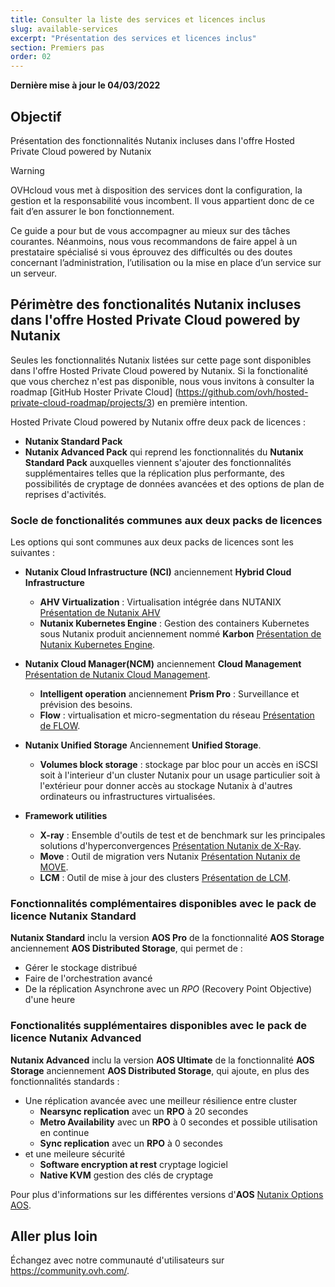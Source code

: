 ```yaml
---
title: Consulter la liste des services et licences inclus
slug: available-services
excerpt: "Présentation des services et licences inclus"
section: Premiers pas
order: 02
---
```


**Dernière mise à jour le 04/03/2022**

## Objectif

Présentation des fonctionnalités Nutanix incluses dans l'offre Hosted Private Cloud powered by Nutanix

> [!warning]
> OVHcloud vous met à disposition des services dont la configuration, la gestion et la responsabilité vous incombent. Il vous appartient donc de ce fait d’en assurer le bon fonctionnement.
>
> Ce guide a pour but de vous accompagner au mieux sur des tâches courantes. Néanmoins, nous vous recommandons de faire appel à un prestataire spécialisé si vous éprouvez des difficultés ou des doutes concernant l’administration, l’utilisation ou la mise en place d’un service sur un serveur.
>

## Périmètre des fonctionalités Nutanix incluses dans l'offre Hosted Private Cloud powered by Nutanix

Seules les fonctionnalités Nutanix listées sur cette page sont disponibles dans l'offre Hosted Private Cloud powered by Nutanix. Si la fonctionalité que vous cherchez n'est pas disponible, nous vous invitons à consulter la roadmap [GitHub Hoster Private Cloud] (https://github.com/ovh/hosted-private-cloud-roadmap/projects/3) en première intention.

Hosted Private Cloud powered by Nutanix offre deux pack de licences :

* **Nutanix Standard Pack**
* **Nutanix Advanced Pack** qui reprend les fonctionnalités du **Nutanix Standard Pack** auxquelles viennent s'ajouter des fonctionnalités supplémentaires telles que la réplication plus performante, des possibilités de cryptage de données avancées et des options de plan de reprises d'activités. 

### Socle de fonctionalités communes aux deux packs de licences

Les options qui sont communes aux deux packs de licences sont les suivantes :

- **Nutanix Cloud Infrastructure (NCI)** anciennement **Hybrid Cloud Infrastructure** 
    + **AHV Virtualization** : Virtualisation intégrée dans NUTANIX [Présentation de Nutanix AHV](https://www.nutanix.com/products/ahv)
    + **Nutanix Kubernetes Engine** : Gestion des containers Kubernetes sous Nutanix produit anciennement nommé **Karbon** [Présentation de Nutanix Kubernetes Engine](https://www.nutanix.com/products/karbon).

- **Nutanix Cloud Manager(NCM)** anciennement **Cloud Management** [Présentation de Nutanix Cloud Management](https://www.nutanix.com/products/cloud-manager/aiops).
    + **Intelligent operation** anciennement **Prism Pro** : Surveillance et prévision des besoins.
    + **Flow** : virtualisation et micro-segmentation du réseau [Présentation de FLOW](https://www.nutanix.com/products/flow).

- **Nutanix Unified Storage** Anciennement **Unified Storage**.
    + **Volumes block storage** : stockage par bloc pour un accès en iSCSI soit à l'interieur d'un cluster Nutanix pour un usage particulier soit à l'extérieur pour donner accès au stockage Nutanix à d'autres ordinateurs ou infrastructures virtualisées.

- **Framework utilities**

    + **X-ray** : Ensemble d'outils de test et de benchmark sur les principales solutions d'hyperconvergences [Présentation Nutanix de X-Ray](https://www.nutanix.com/products/x-ray).
    + **Move** :  Outil de migration vers Nutanix [Présentation Nutanix de MOVE](https://www.nutanix.com/products/move).
    + **LCM** : Outil de mise à jour des clusters [Présentation de LCM](https://www.nutanix.com/products/life-cycle-manager).

### Fonctionnalités complémentaires disponibles avec le pack de licence **Nutanix Standard**

**Nutanix Standard** inclu la version **AOS Pro** de la fonctionnalité **AOS Storage** anciennement **AOS Distributed Storage**, qui permet de :
- Gérer le stockage distribué
- Faire de l'orchestration avancé
- De la réplication Asynchrone avec un *RPO* (Recovery Point Objective) d'une heure

### Fonctionalités supplémentaires disponibles avec le pack de licence **Nutanix Advanced**

**Nutanix Advanced** inclu la version **AOS Ultimate** de la fonctionnalité **AOS Storage** anciennement **AOS Distributed Storage**, qui ajoute, en plus des fonctionnalités standards :
- Une réplication avancée avec une meilleur résilience entre cluster
    + **Nearsync replication** avec un **RPO** à 20 secondes
    + **Metro Availability** avec un **RPO** à 0 secondes et possible utilisation en continue
    + **Sync replication** avec un **RPO** à 0 secondes
- et une meileure sécurité
    + **Software encryption at rest** cryptage logiciel
    + **Native KVM** gestion des clés de cryptage

Pour plus d'informations sur les différentes versions d'**AOS** [Nutanix Options AOS](https://www.nutanix.com/products/software-options).

## Aller plus loin

Échangez avec notre communauté d'utilisateurs sur <https://community.ovh.com/>.
